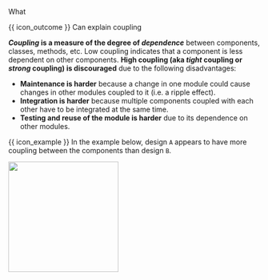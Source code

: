 <span id="title">What</span>

<span id="prereqs"></span>

<span id="outcomes">{{ icon_outcome }} Can explain coupling</span>

<div id="body">

**_Coupling_ is a measure of the degree of _dependence_** between components, classes, methods, etc. Low coupling indicates that a component is less dependent on other components. **High coupling (aka _tight_ coupling or _strong_ coupling) is discouraged** due to the following disadvantages:

* **Maintenance is harder** because a change in one module could cause changes in other modules coupled to it (i.e. a ripple effect).
* **Integration is harder** because multiple components coupled with each other have to be integrated at the same time.
* **Testing and reuse of the module is harder** due to its dependence on other modules.

<box>

{{ icon_example }} In the example below, design `A` appears to have more coupling between the components than design `B`.

<img src="{{baseUrl}}/designFundamentals/coupling/what/images/playerPuzzleManager.png" height="220" />
<p/>

</box>
</div>
<div id="extras">

<include src="exercises.md" />

</div>